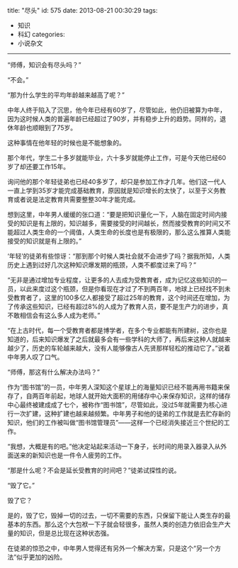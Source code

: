 title: "尽头"
id: 575
date: 2013-08-21 00:30:29
tags: 
- 知识
- 科幻
categories: 
- 小说杂文
---

“师傅，知识会有尽头吗？”

“不会。”

“那为什么学生的平均年龄越来越高了呢？”

中年人终于陷入了沉思，他今年已经有60岁了，尽管如此，他仍旧被算为中年，因为这时候人类的普遍年龄已经超过了90岁，并有稳步上升的趋势。同样的，退休年龄也顺眼到了75岁。

这种事情在他年轻的时候也是不能想象的。

那个年代，学生二十多岁就能毕业，六十多岁就能停止工作，可是今天他已经60岁了却还要工作15年。

询问他的那个年轻徒弟也已经40多岁了，却只是参加工作才几年。他们这一代人一直上学到35岁才能完成基础教育，原因就是知识增长的太快了，以至于义务教育或者说是法定教育共需要整整30年才能完成。

想到这里，中年男人缓缓的张口道：“要是把知识量化一下，人脑在固定时间内接受的知识是有上限的，知识越多，需要接受的时间越长，然而接受教育的时间又不能超过人类生命的一个阈值，人类生命的长度也是有极限的，那么这么推算人类能接受的知识就是有上限的。”

‘年轻’的徒弟有些惊讶：“那到那个时候人类社会就不会进步了吗？据我所知，人类历史上遇到过好几次这种知识爆发期的瓶颈，人类不都度过来了吗？”

“无非是通过增加专业程度，让更多的人去成为受教育者，成为记忆这些知识的一员，以此来度过这个瓶颈，但是你看现在才过了不到两百年，地球上已经找不到未受教育者了，这里的100多亿人都接受了超过25年的教育，这个时间还在增加，为了传承这些知识，已经有超过8%的人成为了教育人员，要不是生产力的进步，真不敢相信会有这么多人成为老师。”

“在上古时代，每一个受教育者都是博学者，在多个专业都能有所建树，这你也是知道的，后来知识爆发了之后就最多会有一些学科的大师了，再后来这种人就越来越少了，历史的车轮越来越大，没有人能够像古人先贤那样轻松的推动它了。”说着中年男人叹了口气。

“师傅，那这有什么解决办法吗？”

作为“图书馆”的一员，中年男人深知这个星球上的海量知识已经不能再用书籍来保存了，自两百年前起，地球人就开始大面积的用储存中心来保存知识，这样的储存中心最终被建成成了七个，被称作“图书馆”，尽管如此，没过5年就需要为核心进行一次扩建，这种扩建也越来越频繁。中年男子和他的徒弟的工作就是去贮存新的知识，他们的工作被叫做“图书馆管理员”——这样一个已经消失接近三个世纪的工作。

“我想，大概是有的吧。”他决定站起来活动一下身子，长时间的用录入器录入从外面送来的新知识也是一件令人疲劳的工作。

“那是什么呢？不会是延长受教育的时间吧？”徒弟试探性的说。

“毁了它。”

毁了它？

是的，毁了它，毁掉一切的过去，一切不需要的东西，只保留下能让人类生存的最基本的东西。那么这个大包袱一下子就会轻很多，虽然人类的创造力依旧会生产大量的知识，但是总比现在这种状态强。

在徒弟的惊恐之中，中年男人觉得还有另外一个解决方案，只是这个“另一个方法”似乎更加的凶险。